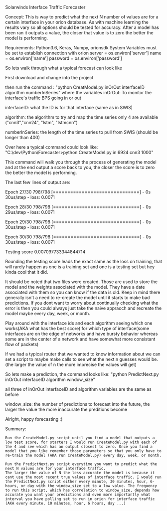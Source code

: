 Solarwinds Interface Traffic Forecaster 

Concept: This is way to predict what the next N number of values are for a certain interface in your orion database. As with machine learning the results vary so all options should be tested for accuracy. After a model has been ran it outputs a value, the closer that value is to zero the better the model is performing.

Requirements: Python3.6, Keras, Numpy, orionsdk
System Variables must be set to establish connection with orion 
server = os.environ['server']
name = os.environ['name']
password = os.environ['password']

So lets walk through what a typical forecast can look like

First download and change into the project 

then run the command :
"python CreatModel.py inOrOut interfaceID algorithm numberInSeries"
where the variables
inOrOut: To monitor the  interface's traffic BPS going in or out 

interfaceID: what the ID is for that interface (same as in SWIS)

algorithm: the algorithm to try and map the time series only 4 are available ("cnn3","cnn24", "lstm", "lstmcnn")

numberInSeries: the length of the time series to pull from SWIS (should be longer than 400)

Over here a typical command could look like: 
"C:\dev\Python\Forecaster>python CreateModel.py in 6924 cnn3 1000"

This command will walk you through the process of generating the model and at the end output a score back to you, the closer the score is to zero the better the model is performing. 

The last few lines of output are:


Epoch 27/30
798/798 [==============================] - 0s 30us/step - loss: 0.0071

Epoch 28/30
798/798 [==============================] - 0s 29us/step - loss: 0.0071

Epoch 29/30
798/798 [==============================] - 0s 30us/step - loss: 0.0071

Epoch 30/30
798/798 [==============================] - 0s 30us/step - loss: 0.0071

Testing score 0.007097733344844714

Rounding the testing score leads the exact same as the loss on training, that will rarely happen as one is a training set and one is a testing set but hey kinda cool that it did. 

It should be noted that two files were created. 
Those are used to store the model and the weights associated with the model. 
They have a date associated with them so you can know if the data is old. Keep in mind there generally isn't a need to re-create the model until it starts to make bad predictions. If you dont want to worry about continually checking what the error is then you could always just take the naive appraoch and recreate the model maybe every day, week, or month. 

Play around with the interface ids and each algorithm seeing which one works(AKA what has the best score) for which type of interface(some interfaces are on the edge of networks and have bursty behavior whereas some are in the center of a network and have somewhat more consistant flow of packets)

If we had a typical router that we wanted to know information about we can set a script to maybe make calls to see what the next n guesses would be. (the larger the value of n the more imprecise the values will get)

So lets make a prediction, the command looks like:
"python PredictNext.py inOrOut interfaceID algorithm window_size"

all three of inOrOut interfaceID and algorithm variables are the same as before

window_size: the number of predictions to forecast into the future, the larger the value the more inaccurate the preditions become 


Alright, happy forecasting :)



Summary:
    
    Run the CreateModel.py script until you find a model that outputs a low test score, for starters I would run CreateModel.py with each of the 4 and see which has an output closest to zero. Once you find a model that you like remember those parameters so that you only have to re-train the model (AKA run CreateModel.py) every day, week, or month. 
    
    Run the PredictNext.py script everytime you want to predict what the next N values are for your interface traffic. 
    The larger the value of N the less accurate the model is because it cant use the most recent true values of interface traffic. I would run the PredictNext.py script either every minute, 30 minutes, hour, 6-hours, or day with the window_size set to a low value. The frequency to run this script, which has correlation to window_size, depends how accurate you want your predictions and even more importantly what interval you have polling set to run in orion for interface traffic (AKA every minute, 10 minutes, hour, 6 hours, day ...)